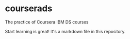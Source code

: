 # courserads
The practice of Coursera IBM DS courses

Start learning is great!
It's a markdown file in this repository.
